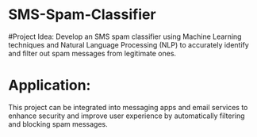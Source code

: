 # SMS-Spam-Classifier
#Project Idea:
Develop an SMS spam classifier using Machine Learning techniques and Natural Language Processing (NLP) to accurately identify and filter out spam messages from legitimate ones.
# Application:
This project can be integrated into messaging apps and email services to enhance security and improve user experience by automatically filtering and blocking spam messages.
